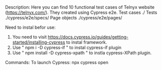 Description:
Here you can find 10 functional test cases of Telnyx website (https://telnyx.com/). They created using Cypress e2e.
Test cases ./
Tests ./cypress/e2e/specs/
Page objects ./cypress/e2e/pages/

Need to instal befor use:
1. You need to visit https://docs.cypress.io/guides/getting-started/installing-cypress to instal framework.
2. Use " npm i -D cypress-if " to instal cypress-if plugin
3. Use " npm install -D cypress-xpath " to instla cypress-XPath plugin.

Commands:
To launch Cypress: npx cypress open